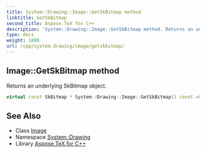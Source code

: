 ```yaml
---
title: System::Drawing::Image::GetSkBitmap method
linktitle: GetSkBitmap
second_title: Aspose.TeX for C++
description: 'System::Drawing::Image::GetSkBitmap method. Returns an underlying SkBitmap object in C++.'
type: docs
weight: 1800
url: /cpp/system.drawing/image/getskbitmap/
---
```

## Image::GetSkBitmap method


Returns an underlying SkBitmap object.

```cpp
virtual const SkBitmap * System::Drawing::Image::GetSkBitmap() const =0
```

## See Also

* Class [Image](../)
* Namespace [System::Drawing](../../)
* Library [Aspose.TeX for C++](../../../)
